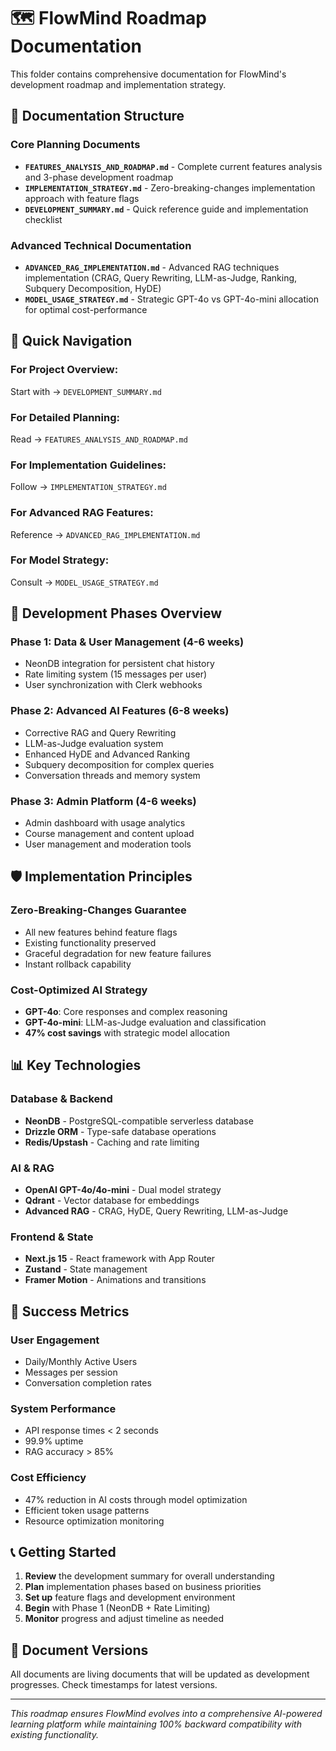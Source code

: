 # 🗺️ FlowMind Roadmap Documentation

This folder contains comprehensive documentation for FlowMind's development roadmap and implementation strategy.

## 📁 **Documentation Structure**

### **Core Planning Documents**
- **`FEATURES_ANALYSIS_AND_ROADMAP.md`** - Complete current features analysis and 3-phase development roadmap
- **`IMPLEMENTATION_STRATEGY.md`** - Zero-breaking-changes implementation approach with feature flags
- **`DEVELOPMENT_SUMMARY.md`** - Quick reference guide and implementation checklist

### **Advanced Technical Documentation**
- **`ADVANCED_RAG_IMPLEMENTATION.md`** - Advanced RAG techniques implementation (CRAG, Query Rewriting, LLM-as-Judge, Ranking, Subquery Decomposition, HyDE)
- **`MODEL_USAGE_STRATEGY.md`** - Strategic GPT-4o vs GPT-4o-mini allocation for optimal cost-performance

## 🎯 **Quick Navigation**

### **For Project Overview**:
Start with → `DEVELOPMENT_SUMMARY.md`

### **For Detailed Planning**:
Read → `FEATURES_ANALYSIS_AND_ROADMAP.md`

### **For Implementation Guidelines**:
Follow → `IMPLEMENTATION_STRATEGY.md`

### **For Advanced RAG Features**:
Reference → `ADVANCED_RAG_IMPLEMENTATION.md`

### **For Model Strategy**:
Consult → `MODEL_USAGE_STRATEGY.md`

## 🚀 **Development Phases Overview**

### **Phase 1: Data & User Management (4-6 weeks)**
- NeonDB integration for persistent chat history
- Rate limiting system (15 messages per user)
- User synchronization with Clerk webhooks

### **Phase 2: Advanced AI Features (6-8 weeks)**
- Corrective RAG and Query Rewriting
- LLM-as-Judge evaluation system
- Enhanced HyDE and Advanced Ranking
- Subquery decomposition for complex queries
- Conversation threads and memory system

### **Phase 3: Admin Platform (4-6 weeks)**
- Admin dashboard with usage analytics
- Course management and content upload
- User management and moderation tools

## 🛡️ **Implementation Principles**

### **Zero-Breaking-Changes Guarantee**
- All new features behind feature flags
- Existing functionality preserved
- Graceful degradation for new feature failures
- Instant rollback capability

### **Cost-Optimized AI Strategy**
- **GPT-4o**: Core responses and complex reasoning
- **GPT-4o-mini**: LLM-as-Judge evaluation and classification
- **47% cost savings** with strategic model allocation

## 📊 **Key Technologies**

### **Database & Backend**
- **NeonDB** - PostgreSQL-compatible serverless database
- **Drizzle ORM** - Type-safe database operations
- **Redis/Upstash** - Caching and rate limiting

### **AI & RAG**
- **OpenAI GPT-4o/4o-mini** - Dual model strategy
- **Qdrant** - Vector database for embeddings
- **Advanced RAG** - CRAG, HyDE, Query Rewriting, LLM-as-Judge

### **Frontend & State**
- **Next.js 15** - React framework with App Router
- **Zustand** - State management
- **Framer Motion** - Animations and transitions

## 🎯 **Success Metrics**

### **User Engagement**
- Daily/Monthly Active Users
- Messages per session
- Conversation completion rates

### **System Performance**
- API response times < 2 seconds
- 99.9% uptime
- RAG accuracy > 85%

### **Cost Efficiency**
- 47% reduction in AI costs through model optimization
- Efficient token usage patterns
- Resource optimization monitoring

## 📞 **Getting Started**

1. **Review** the development summary for overall understanding
2. **Plan** implementation phases based on business priorities  
3. **Set up** feature flags and development environment
4. **Begin** with Phase 1 (NeonDB + Rate Limiting)
5. **Monitor** progress and adjust timeline as needed

## 📄 **Document Versions**

All documents are living documents that will be updated as development progresses. Check timestamps for latest versions.

---

*This roadmap ensures FlowMind evolves into a comprehensive AI-powered learning platform while maintaining 100% backward compatibility with existing functionality.*